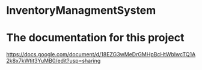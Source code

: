 # InventoryManagmentSystem

# The documentation for this project

https://docs.google.com/document/d/18EZG3wMeDrGMHpBcHtWbIwcTQ1A2k8x7kWtit3YuMB0/edit?usp=sharing
